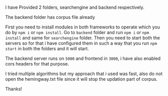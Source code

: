 I have Provided 2 folders, searchengine and backend respectively.

The backend folder has corpus file already

First you need to install modules in both frameworks to operate which you do by `npm i` or `npm install`.
Go to `backend` folder and run `npm i` or `npm install` and same for `searchengine` folder.
Then you need to start both the servers so for that i have configured them in such a way that you run `npm start` in both the folders and it will start.

The backend server runs on `5000` and frontend in `3000`, i have also enabled cors headers for that purpose.

I tried multiple algorithms but my approach that i used was fast, also do not open the hemingway.txt file since it will stop the updation part of corpus.

Thanks!
